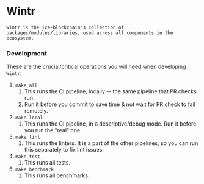 # Wintr 

``wintr is the ice-blockchain's collection of packages/modules/libraries, used across all components in the ecosystem.``

### Development

These are the crucial/critical operations you will need when developing `Wintr`:

1. `make all`
    1. This runs the CI pipeline, locally -- the same pipeline that PR checks run.
    2. Run it before you commit to save time & not wait for PR check to fail remotely.
2. `make local`
    1. This runs the CI pipeline, in a descriptive/debug mode. Run it before you run the "real" one.
3. `make lint`
    1. This runs the linters. It is a part of the other pipelines, so you can run this separately to fix lint issues.
4. `make test`
    1. This runs all tests.
5. `make benchmark`
    1. This runs all benchmarks.
